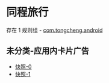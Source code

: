 # 同程旅行

存在 1 规则组 - [com.tongcheng.android](/src/apps/com.tongcheng.android.ts)

## 未分类-应用内卡片广告

- [快照-0](https://i.gkd.li/i/13167070)
- [快照-1](https://i.gkd.li/i/13167149)
